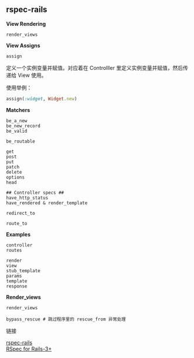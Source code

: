 ## rspec-rails

**View Rendering**

```
render_views
```

**View Assigns**

```
assign
```

定义一个实例变量并赋值。对应着在 Controlller 里定义实例变量并赋值，然后传递给 View 使用。

使用举例：

```ruby
assign(:widget, Widget.new)
```

**Matchers**

```
be_a_new
be_new_record
be_valid

be_routable

get
post
put
patch
delete
options
head

## Controller specs ##
have_http_status
have_rendered & render_template

redirect_to

route_to
```

**Examples**

```
controller
routes

render
view
stub_template
params
template
response
```

**Render_views**

```
render_views

bypass_rescue # 跳过程序里的 rescue_from 异常处理
```

链接

[rspec-rails](http://www.rubydoc.info/github/rspec/rspec-rails/master)
<br>
[RSpec for Rails-3+](http://relishapp.com/rspec/rspec-rails)
